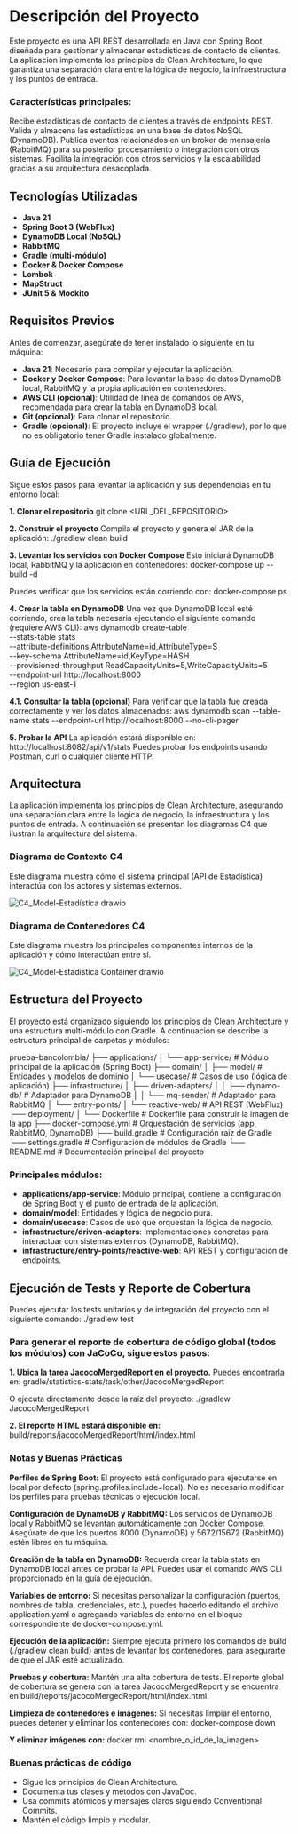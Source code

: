 # Descripción del Proyecto

Este proyecto es una API REST desarrollada en Java con Spring Boot, diseñada para gestionar y almacenar estadísticas de contacto de clientes.
La aplicación implementa los principios de Clean Architecture, lo que garantiza una separación clara entre la lógica de negocio, la infraestructura y los puntos de entrada.

### Características principales:
Recibe estadísticas de contacto de clientes a través de endpoints REST.
Valida y almacena las estadísticas en una base de datos NoSQL (DynamoDB).
Publica eventos relacionados en un broker de mensajería (RabbitMQ) para su posterior procesamiento o integración con otros sistemas.
Facilita la integración con otros servicios y la escalabilidad gracias a su arquitectura desacoplada.


## Tecnologías Utilizadas
- **Java 21**
- **Spring Boot 3 (WebFlux)**
- **DynamoDB Local (NoSQL)**
- **RabbitMQ**
- **Gradle (multi-módulo)**
- **Docker & Docker Compose**
- **Lombok**
- **MapStruct**
- **JUnit 5 & Mockito**

## Requisitos Previos
Antes de comenzar, asegúrate de tener instalado lo siguiente en tu máquina:

- **Java 21**: Necesario para compilar y ejecutar la aplicación.
- **Docker y Docker Compose**: Para levantar la base de datos DynamoDB local, RabbitMQ y la propia aplicación en contenedores.
- **AWS CLI (opcional)**: Utilidad de línea de comandos de AWS, recomendada para crear la tabla en DynamoDB local.
- **Git (opcional)**: Para clonar el repositorio.
- **Gradle (opcional)**: El proyecto incluye el wrapper (./gradlew), por lo que no es obligatorio tener Gradle instalado globalmente.



## Guía de Ejecución
Sigue estos pasos para levantar la aplicación y sus dependencias en tu entorno local:

**1. Clonar el repositorio**
git clone <URL_DEL_REPOSITORIO>

**2. Construir el proyecto**
Compila el proyecto y genera el JAR de la aplicación:
./gradlew clean build

**3. Levantar los servicios con Docker Compose**
Esto iniciará DynamoDB local, RabbitMQ y la aplicación en contenedores:
docker-compose up --build -d

Puedes verificar que los servicios están corriendo con:
docker-compose ps

**4. Crear la tabla en DynamoDB**
Una vez que DynamoDB local esté corriendo, crea la tabla necesaria ejecutando el siguiente comando (requiere AWS CLI):
aws dynamodb create-table \
  --stats-table stats \
  --attribute-definitions AttributeName=id,AttributeType=S \
  --key-schema AttributeName=id,KeyType=HASH \
  --provisioned-throughput ReadCapacityUnits=5,WriteCapacityUnits=5 \
  --endpoint-url http://localhost:8000 \
  --region us-east-1

**4.1. Consultar la tabla (opcional)**
Para verificar que la tabla fue creada correctamente y ver los datos almacenados:
aws dynamodb scan --table-name stats --endpoint-url http://localhost:8000 --no-cli-pager


**5. Probar la API**
La aplicación estará disponible en:
http://localhost:8082/api/v1/stats
Puedes probar los endpoints usando Postman, curl o cualquier cliente HTTP.


## Arquitectura
La aplicación implementa los principios de Clean Architecture, asegurando una separación clara entre la lógica de negocio, la infraestructura y los puntos de entrada.
A continuación se presentan los diagramas C4 que ilustran la arquitectura del sistema.


### Diagrama de Contexto C4
Este diagrama muestra cómo el sistema principal (API de Estadística) interactúa con los actores y sistemas externos.

![C4_Model-Estadística drawio](https://github.com/user-attachments/assets/5d1f8e58-a1eb-482c-bc95-f661a0cfab39)


### Diagrama de Contenedores C4
Este diagrama muestra los principales componentes internos de la aplicación y cómo interactúan entre sí.

![C4_Model-Estadística Container drawio](https://github.com/user-attachments/assets/923d0400-612e-4588-a2f7-93c2cce8689f)



## Estructura del Proyecto
El proyecto está organizado siguiendo los principios de Clean Architecture y una estructura multi-módulo con Gradle.
A continuación se describe la estructura principal de carpetas y módulos:

prueba-bancolombia/
├── applications/
│   └── app-service/           # Módulo principal de la aplicación (Spring Boot)
├── domain/
│   ├── model/                 # Entidades y modelos de dominio
│   └── usecase/               # Casos de uso (lógica de aplicación)
├── infrastructure/
│   ├── driven-adapters/
│   │   ├── dynamo-db/         # Adaptador para DynamoDB
│   │   └── mq-sender/         # Adaptador para RabbitMQ
│   └── entry-points/
│       └── reactive-web/      # API REST (WebFlux)
├── deployment/
│   └── Dockerfile             # Dockerfile para construir la imagen de la app
├── docker-compose.yml         # Orquestación de servicios (app, RabbitMQ, DynamoDB)
├── build.gradle               # Configuración raíz de Gradle
├── settings.gradle            # Configuración de módulos de Gradle
└── README.md                  # Documentación principal del proyecto


### Principales módulos:
- **applications/app-service**: Módulo principal, contiene la configuración de Spring Boot y el punto de entrada de la aplicación.
- **domain/model**: Entidades y lógica de negocio pura.
- **domain/usecase**: Casos de uso que orquestan la lógica de negocio.
- **infrastructure/driven-adapters**: Implementaciones concretas para interactuar con sistemas externos (DynamoDB, RabbitMQ).
- **infrastructure/entry-points/reactive-web**: API REST y configuración de endpoints.


## Ejecución de Tests y Reporte de Cobertura
Puedes ejecutar los tests unitarios y de integración del proyecto con el siguiente comando:
./gradlew test


### Para generar el reporte de cobertura de código global (todos los módulos) con JaCoCo, sigue estos pasos:

**1. Ubica la tarea JacocoMergedReport en el proyecto.**
Puedes encontrarla en: gradle/statistics-stats/task/other/JacocoMergedReport

O ejecuta directamente desde la raíz del proyecto:
./gradlew JacocoMergedReport

**2. El reporte HTML estará disponible en:**
build/reports/jacocoMergedReport/html/index.html


### Notas y Buenas Prácticas

**Perfiles de Spring Boot:**
El proyecto está configurado para ejecutarse en local por defecto (spring.profiles.include=local). No es necesario modificar los perfiles para pruebas técnicas o ejecución local.

**Configuración de DynamoDB y RabbitMQ:**
Los servicios de DynamoDB local y RabbitMQ se levantan automáticamente con Docker Compose. Asegúrate de que los puertos 8000 (DynamoDB) y 5672/15672 (RabbitMQ) estén libres en tu máquina.

**Creación de la tabla en DynamoDB:**
Recuerda crear la tabla stats en DynamoDB local antes de probar la API. Puedes usar el comando AWS CLI proporcionado en la guía de ejecución.

**Variables de entorno:**
Si necesitas personalizar la configuración (puertos, nombres de tabla, credenciales, etc.), puedes hacerlo editando el archivo application.yaml o agregando variables de entorno en el bloque correspondiente de docker-compose.yml.

**Ejecución de la aplicación:**
Siempre ejecuta primero los comandos de build (./gradlew clean build) antes de levantar los contenedores, para asegurarte de que el JAR esté actualizado.

**Pruebas y cobertura:**
Mantén una alta cobertura de tests. El reporte global de cobertura se genera con la tarea JacocoMergedReport y se encuentra en build/reports/jacocoMergedReport/html/index.html.

**Limpieza de contenedores e imágenes:**
Si necesitas limpiar el entorno, puedes detener y eliminar los contenedores con:
docker-compose down

**Y eliminar imágenes con:**
docker rmi <nombre_o_id_de_la_imagen>

### Buenas prácticas de código
- Sigue los principios de Clean Architecture.
- Documenta tus clases y métodos con JavaDoc.
- Usa commits atómicos y mensajes claros siguiendo Conventional Commits.
- Mantén el código limpio y modular.





